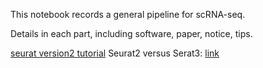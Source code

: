 This notebook records a general pipeline for scRNA-seq. 

Details in each part, including software, paper, notice, tips.

[seurat version2 tutorial](https://davetang.org/muse/2017/08/01/getting-started-seurat/) 
Seurat2 versus Serat3: [link](https://satijalab.org/seurat/essential_commands.html) 
